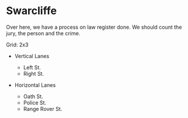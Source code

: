 # Swarcliffe

Over here, we have a process on law register done. We should count the jury, the person and the crime.

Grid: 2x3

* Vertical Lanes
    - Left St.
    - Right St.

* Horizontal Lanes
    - Oath St.
    - Police St.
    - Range Rover St.
